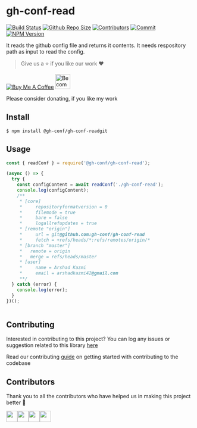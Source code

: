 # gh-conf-read

[![Build Status](https://travis-ci.com/gh-conf/gh-conf-read.svg?branch=master)](https://travis-ci.com/gh-conf/gh-conf-read)
[![Github Repo Size](https://img.shields.io/github/repo-size/gh-conf/gh-conf-read.svg)](https://github.com/gh-conf/gh-conf-read)
[![Contributors](https://img.shields.io/github/contributors/gh-conf/gh-conf-read.svg)](https://github.com/gh-conf/gh-conf-read/graphs/contributors)
[![Commit](https://img.shields.io/github/last-commit/gh-conf/gh-conf-read.svg)](https://github.com/gh-conf/gh-conf-read/commits/master)
[![NPM Version](https://img.shields.io/npm/v/@gh-conf/gh-conf-read.svg)](https://www.npmjs.com/package/@gh-conf/gh-conf-read)

It reads the github config file and returns it contents.
It needs respository path as input to read the config.

> Give us a :star: if you like our work :heart:

<a href="https://www.buymeacoffee.com/gh-conf" target="_blank"><img src="https://www.buymeacoffee.com/assets/img/custom_images/orange_img.png" alt="Buy Me A Coffee" style="height: auto !important;width: auto !important;" ></a>
<a href="https://www.patreon.com/bePatron?u=15454240" target="_blank"><img src="https://c5.patreon.com/external/logo/become_a_patron_button.png" alt="Become a Patron!" height="40"></a>

Please consider donating, if you like my work

## Install

```
$ npm install @gh-conf/gh-conf-readgit
```

## Usage

```javascript
const { readConf } = require('@gh-conf/gh-conf-read');

(async () => {
  try {
    const configContent = await readConf('./gh-conf-read');
    console.log(configContent);
    /**
     * [core]
     *     repositoryformatversion = 0
     *     filemode = true
     *     bare = false
     *     logallrefupdates = true
     * [remote "origin"]
     *     url = git@github.com:gh-conf/gh-conf-read
     *     fetch = +refs/heads/*:refs/remotes/origin/*
     * [branch "master"]
     *   remote = origin
     *   merge = refs/heads/master
     * [user]
     *     name = Arshad Kazmi
     *     email = arshadkazmi42@gmail.com
     **/
  } catch (error) {
    console.log(error);
  }
})();



```

## Contributing

Interested in contributing to this project?
You can log any issues or suggestion related to this library [here](https://github.com/gh-conf/gh-conf-read/issues/new)

Read our contributing [guide](CONTRIBUTING.md) on getting started with contributing to the codebase

## Contributors

Thank you to all the contributors who have helped us in making this project better :raised_hands:

<a href="https://github.com/arshadkazmi42"><img src="https://github.com/arshadkazmi42.png" width="30" /></a><a href="https://github.com/oshanz"><img src="https://github.com/oshanz.png" width="30" /></a><a href="https://github.com/aldyadk"><img src="https://github.com/aldyadk.png" width="30" /></a><a href="https://github.com/p85"><img src="https://github.com/p85.png" width="30" /></a>
